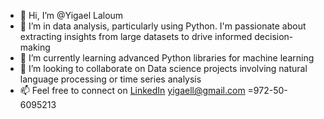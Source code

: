 - 👋 Hi, I’m @Yigael Laloum
- 👀 I’m  in data analysis, particularly using Python. I'm passionate about extracting insights from large datasets to drive informed decision-making
- 🌱 I’m currently learning advanced Python libraries for machine learning
- 💞️ I’m looking to collaborate on Data science projects involving natural language processing or time series analysis
- 📫 Feel free to connect on [LinkedIn](https://www.linkedin.com/in/%D7%99%D7%92%D7%90%D7%9C-%D7%9C%D7%9C%D7%95%D7%9D-014a7b18?lipi=urn%3Ali%3Apage%3Ad_flagship3_profile_view_base_contact_details%3Buzl9Co59Q0uliG9jR61HjQ%3D%3D) yigaell@gmail.com =972-50-6095213

<!---
Yigael-Laloum/Yigael-Laloum is a ✨ special ✨ repository because its `README.md` (this file) appears on your GitHub profile.
You can click the Preview link to take a look at your changes.
--->
